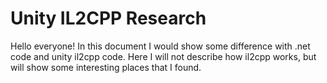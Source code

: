 # Unity IL2CPP Research
Hello everyone! In this document I would show some difference with .net code and unity il2cpp code.
Here I will not describe how il2cpp works, but will show some interesting places that I found.

